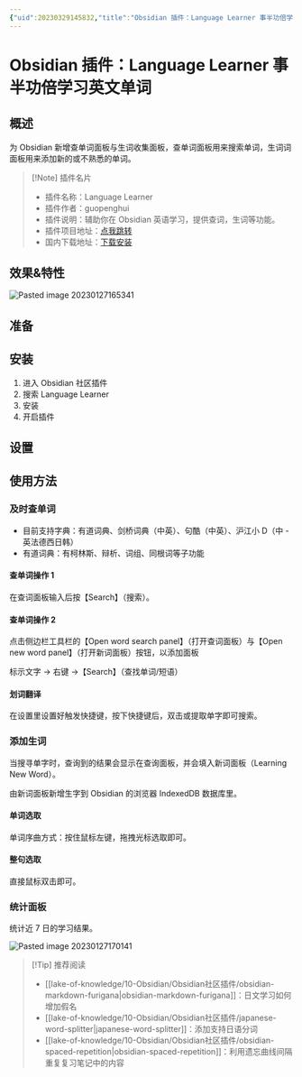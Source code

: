 ```yaml
---
{"uid":20230329145832,"title":"Obsidian 插件：Language Learner 事半功倍学习英文单词","tags":["Obsidian","插件","英语学习"],"description":"Obsidian 插件：Language Learner 事半功倍学习英文单词","author":"OS","type":"other","draft":false,"editable":false,"modified":20230604173754,"dg-publish":true,"permalink":"/lake-of-knowledge/10-obsidian/obsidian/obsidian-language-learner/","dgPassFrontmatter":true}
---
```



# Obsidian 插件：Language Learner 事半功倍学习英文单词

## 概述

为 Obsidian 新增查单词面板与生词收集面板，查单词面板用来搜索单词，生词词面板用来添加新的或不熟悉的单词。

> [!Note] 插件名片
> - 插件名称：Language Learner
> - 插件作者：guopenghui
> - 插件说明：辅助你在 Obsidian 英语学习，提供查词，生词等功能。
> - 插件项目地址：[点我跳转](https://github.com/guopenghui/obsidian-language-learner)
> - 国内下载地址：[下载安装](https://pkmer.cn/products/plugin/pluginMarket/?obsidian-language-learner)

## 效果&特性

![Pasted image 20230127165341](https://cdn.pkmer.cn/images/b50801650322a416bb4ef9b9acfc5681_MD5.png!pkmer)

## 准备

## 安装

1. 进入 Obsidian 社区插件
2. 搜索 Language Learner
3. 安装
4. 开启插件

## 设置

## 使用方法

### 及时查单词

- 目前支持字典：有道词典、剑桥词典（中英）、句酷（中英）、沪江小 D（中 - 英法德西日韩）
- 有道词典：有柯林斯、辩析、词组、同根词等子功能

#### 查单词操作 1

在查词面板输入后按【Search】（搜索）。

#### 查单词操作 2

点击侧边栏工具栏的【Open word search panel】（打开查词面板）与【Open new word panel】（打开新词面板）按钮，以添加面板

标示文字 → 右键 →【Search】（查找单词/短语）

#### 划词翻译

在设置里设置好触发快捷键，按下快捷键后，双击或提取单字即可搜索。

### 添加生词

当搜寻单字时，查询到的结果会显示在查询面板，并会填入新词面板（Learning New Word）。

由新词面板新增生字到 Obsidian 的浏览器 IndexedDB 数据库里。

#### 单词选取

单词序曲方式：按住鼠标左键，拖拽光标选取即可。

#### 整句选取

直接鼠标双击即可。

### 统计面板

统计近 7 日的学习结果。

![Pasted image 20230127170141](https://cdn.pkmer.cn/images/abc76970241b39177e0cca101046d36d_MD5.png!pkmer)

> [!Tip] 推荐阅读
> - [[lake-of-knowledge/10-Obsidian/Obsidian社区插件/obsidian-markdown-furigana\|obsidian-markdown-furigana]]：日文学习如何增加假名
> - [[lake-of-knowledge/10-Obsidian/Obsidian社区插件/japanese-word-splitter\|japanese-word-splitter]]：添加支持日语分词
> - [[lake-of-knowledge/10-Obsidian/Obsidian社区插件/obsidian-spaced-repetition\|obsidian-spaced-repetition]]：利用遗忘曲线间隔重复复习笔记中的内容